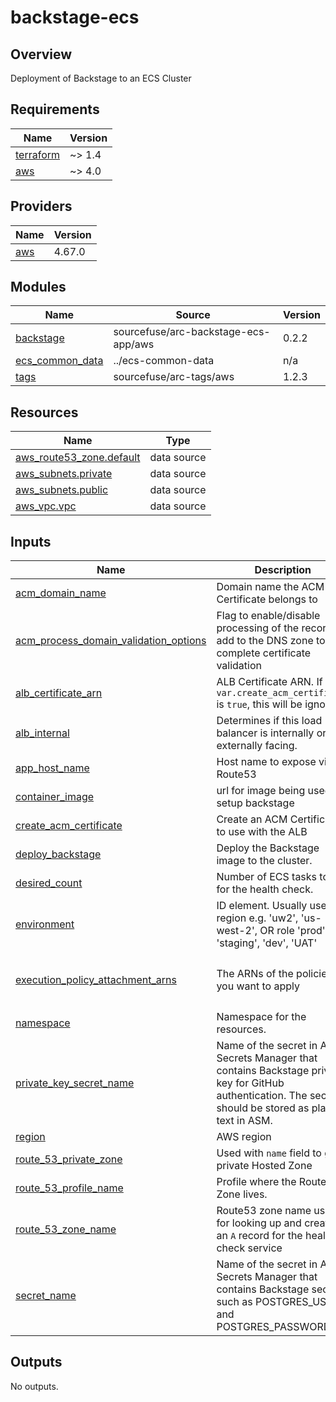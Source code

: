 # backstage-ecs

## Overview

Deployment of Backstage to an ECS Cluster

<!-- BEGINNING OF PRE-COMMIT-TERRAFORM DOCS HOOK -->
## Requirements

| Name | Version |
|------|---------|
| <a name="requirement_terraform"></a> [terraform](#requirement\_terraform) | ~> 1.4 |
| <a name="requirement_aws"></a> [aws](#requirement\_aws) | ~> 4.0 |

## Providers

| Name | Version |
|------|---------|
| <a name="provider_aws"></a> [aws](#provider\_aws) | 4.67.0 |

## Modules

| Name | Source | Version |
|------|--------|---------|
| <a name="module_backstage"></a> [backstage](#module\_backstage) | sourcefuse/arc-backstage-ecs-app/aws | 0.2.2 |
| <a name="module_ecs_common_data"></a> [ecs\_common\_data](#module\_ecs\_common\_data) | ../ecs-common-data | n/a |
| <a name="module_tags"></a> [tags](#module\_tags) | sourcefuse/arc-tags/aws | 1.2.3 |

## Resources

| Name | Type |
|------|------|
| [aws_route53_zone.default](https://registry.terraform.io/providers/hashicorp/aws/latest/docs/data-sources/route53_zone) | data source |
| [aws_subnets.private](https://registry.terraform.io/providers/hashicorp/aws/latest/docs/data-sources/subnets) | data source |
| [aws_subnets.public](https://registry.terraform.io/providers/hashicorp/aws/latest/docs/data-sources/subnets) | data source |
| [aws_vpc.vpc](https://registry.terraform.io/providers/hashicorp/aws/latest/docs/data-sources/vpc) | data source |

## Inputs

| Name | Description | Type | Default | Required |
|------|-------------|------|---------|:--------:|
| <a name="input_acm_domain_name"></a> [acm\_domain\_name](#input\_acm\_domain\_name) | Domain name the ACM Certificate belongs to | `string` | `"*.arc-poc.link"` | no |
| <a name="input_acm_process_domain_validation_options"></a> [acm\_process\_domain\_validation\_options](#input\_acm\_process\_domain\_validation\_options) | Flag to enable/disable processing of the record to add to the DNS zone to complete certificate validation | `bool` | `false` | no |
| <a name="input_alb_certificate_arn"></a> [alb\_certificate\_arn](#input\_alb\_certificate\_arn) | ALB Certificate ARN. If `var.create_acm_certificate` is `true`, this will be ignored. | `string` | `null` | no |
| <a name="input_alb_internal"></a> [alb\_internal](#input\_alb\_internal) | Determines if this load balancer is internally or externally facing. | `bool` | `false` | no |
| <a name="input_app_host_name"></a> [app\_host\_name](#input\_app\_host\_name) | Host name to expose via Route53 | `string` | `"dx.arc-poc.link"` | no |
| <a name="input_container_image"></a> [container\_image](#input\_container\_image) | url for image being used to setup backstage | `string` | `"spotify/backstage-cookiecutter"` | no |
| <a name="input_create_acm_certificate"></a> [create\_acm\_certificate](#input\_create\_acm\_certificate) | Create an ACM Certificate to use with the ALB | `bool` | `true` | no |
| <a name="input_deploy_backstage"></a> [deploy\_backstage](#input\_deploy\_backstage) | Deploy the Backstage image to the cluster. | `bool` | `true` | no |
| <a name="input_desired_count"></a> [desired\_count](#input\_desired\_count) | Number of ECS tasks to run for the health check. | `number` | `1` | no |
| <a name="input_environment"></a> [environment](#input\_environment) | ID element. Usually used for region e.g. 'uw2', 'us-west-2', OR role 'prod', 'staging', 'dev', 'UAT' | `string` | `"poc"` | no |
| <a name="input_execution_policy_attachment_arns"></a> [execution\_policy\_attachment\_arns](#input\_execution\_policy\_attachment\_arns) | The ARNs of the policies you want to apply | `list(string)` | <pre>[<br>  "arn:aws:iam::aws:policy/service-role/AmazonECSTaskExecutionRolePolicy"<br>]</pre> | no |
| <a name="input_namespace"></a> [namespace](#input\_namespace) | Namespace for the resources. | `string` | n/a | yes |
| <a name="input_private_key_secret_name"></a> [private\_key\_secret\_name](#input\_private\_key\_secret\_name) | Name of the secret in AWS Secrets Manager that contains Backstage private key for GitHub authentication. The secret should be stored as plain text in ASM. | `string` | `"arc/poc/sf-arc-poc2-backstage-private-key"` | no |
| <a name="input_region"></a> [region](#input\_region) | AWS region | `string` | `"us-east-1"` | no |
| <a name="input_route_53_private_zone"></a> [route\_53\_private\_zone](#input\_route\_53\_private\_zone) | Used with `name` field to get a private Hosted Zone | `bool` | `false` | no |
| <a name="input_route_53_profile_name"></a> [route\_53\_profile\_name](#input\_route\_53\_profile\_name) | Profile where the Route 53 Zone lives. | `string` | `"poc2"` | no |
| <a name="input_route_53_zone_name"></a> [route\_53\_zone\_name](#input\_route\_53\_zone\_name) | Route53 zone name used for looking up and creating an `A` record for the health check service | `string` | `"arc-poc.link"` | no |
| <a name="input_secret_name"></a> [secret\_name](#input\_secret\_name) | Name of the secret in AWS Secrets Manager that contains Backstage secrets, such as POSTGRES\_USER and POSTGRES\_PASSWORD | `string` | `"arc/poc/sf-arc-poc2-backstage"` | no |

## Outputs

No outputs.
<!-- END OF PRE-COMMIT-TERRAFORM DOCS HOOK -->
